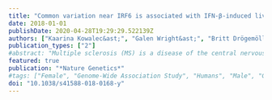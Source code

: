 ```yaml
---
title: "Common variation near IRF6 is associated with IFN-β-induced liver injury in multiple sclerosis"
date: 2018-01-01
publishDate: 2020-04-28T19:29:29.522139Z
authors: ["Kaarina Kowalec&ast;", "Galen Wright&ast;", "Britt Drögemöller", "Folefac Aminkeng", "Amit Bhavsar", "Elaine Kingwell", "Eric Yoshida", "Anthony Traboulsee", "Ruth Ann Marrie", "Marcelo Kremenchutzky", "Trudy Campbell", "Pierre Duquette", "Naga Chalasani", "Mia Wadelius", "Pär Hallberg", "Zongqi Xia", "Philip De Jager", "Joshua Denny", "Mary Davis", "Colin Ross", "Helen Tremlett", "Bruce Carleton", "&ast;These authors contributed equally to the work"]
publication_types: ["2"]
#abstract: "Multiple sclerosis (MS) is a disease of the central nervous system treated with disease-modifying therapies, including the biologic, interferon-β (IFN-β). Up to 60% of IFN-β-exposed MS patients develop abnormal biochemical liver test results1,2, and 1 in 50 experiences drug-induced liver injury3. Since genomic variation contributes to other forms of drug-induced liver injury4,5, we aimed to identify biomarkers of IFN-β-induced liver injury using a two-stage genome-wide association study. The rs2205986 variant, previously linked to differential expression of IRF6, surpassed genome-wide significance in the combined two-stage analysis (P = 2.3 × 10-8, odds ratio = 8.3, 95% confidence interval = 3.6-19.2). Analysis of an independent cohort of IFN-β-treated MS patients identified via electronic medical records showed that rs2205986 was also associated with increased peak levels of aspartate aminotransferase (P = 7.6 × 10-5) and alkaline phosphatase (P = 4.9 × 10-4). We show that these findings may be applicable to predicting IFN-β-induced liver injury, offering insight into its safer use."
featured: true
publication: "*Nature Genetics*"
#tags: ["Female", "Genome-Wide Association Study", "Humans", "Male", "Genetic Variation", "Chemical and Drug Induced Liver Injury", "Interferon Regulatory Factors", "Interferon-beta", "Multiple Sclerosis"]
doi: "10.1038/s41588-018-0168-y"
---
```


